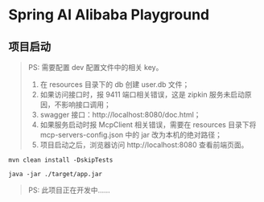 # Spring AI Alibaba Playground

## 项目启动

> PS: 需要配置 dev 配置文件中的相关 key。
> 1. 在 resources 目录下的 db 创建 user.db 文件；
> 2. 如果访问接口时，报 9411 端口相关错误，这是 zipkin 服务未启动原因，不影响接口调用；
> 3. swagger 接口：http://localhost:8080/doc.html；
> 4. 如果服务启动时报 McpClient 相关错误，需要在 resources 目录下将 mcp-servers-config.json 中的 jar 改为本机的绝对路径；
> 5. 项目启动之后，浏览器访问 http://localhost:8080 查看前端页面。

```shell
mvn clean install -DskipTests

java -jar ./target/app.jar
```

> PS: 此项目正在开发中......
